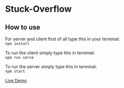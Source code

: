 # Stuck-Overflow

## How to use

For server and client first of all type this in your terminal: <br>
`npm install`

To run the client simply type this in terminal: <br>
`npm run serve`

To run the server simply type this in terminal: <br>
`npm start`

[Live Demo](https://stuck-overflow.skinborderevent.ml)
